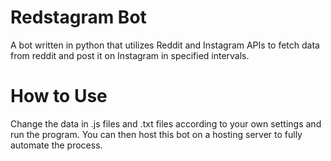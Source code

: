 # Redstagram Bot
A bot written in python that utilizes Reddit and Instagram APIs to fetch data from reddit and post it on Instagram in specified intervals.

# How to Use
Change the data in .js files and .txt files according to your own settings and run the program. 
You can then host this bot on a hosting server to fully automate the process.
